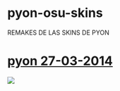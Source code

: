 # pyon-osu-skins
REMAKES DE LAS SKINS DE PYON

# [pyon 27-03-2014](https://cdn.discordapp.com/attachments/788633035532271647/910268635816296528/pyon_27-03-2014.osk)
![](https://prnt.sc/1ztncnx)
